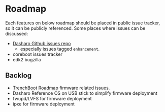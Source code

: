 # Roadmap

Each features on below roadmap should be placed in public issue tracker, so it
can be publicly referenced. Some places where issues can be discussed:

* [Dasharo Github issues repo](https://github.com/Dasharo/dasharo-issues/issues)
  - especially issues tagged `enhancement`.
* coreboot issues tracker
* edk2 bugzilla

## Backlog

* [TrenchBoot Roadmap](https://github.com/TrenchBoot/documentation/blob/master/roadmap/Roadmap.pdf) firmware related issues.
* Dasharo Reference OS on USB stick to simplify firmware deployment
* fwupd/LVFS for firmware deployment
* ipxe for firmware deployment
